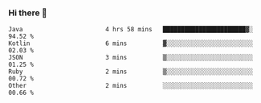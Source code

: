 ### Hi there 👋

<!--START_SECTION:waka-->

```text
Java                       4 hrs 58 mins   ███████████████████████▓░   94.52 %
Kotlin                     6 mins          ▓░░░░░░░░░░░░░░░░░░░░░░░░   02.03 %
JSON                       3 mins          ▒░░░░░░░░░░░░░░░░░░░░░░░░   01.25 %
Ruby                       2 mins          ▒░░░░░░░░░░░░░░░░░░░░░░░░   00.72 %
Other                      2 mins          ░░░░░░░░░░░░░░░░░░░░░░░░░   00.66 %
```

<!--END_SECTION:waka-->

<!--
**jerry-shao/jerry-shao** is a ✨ _special_ ✨ repository because its `README.md` (this file) appears on your GitHub profile.

Here are some ideas to get you started:

- 🔭 I’m currently working on ...
- 🌱 I’m currently learning ...
- 👯 I’m looking to collaborate on ...
- 🤔 I’m looking for help with ...
- 💬 Ask me about ...
- 📫 How to reach me: ...
- 😄 Pronouns: ...
- ⚡ Fun fact: ...
-->
